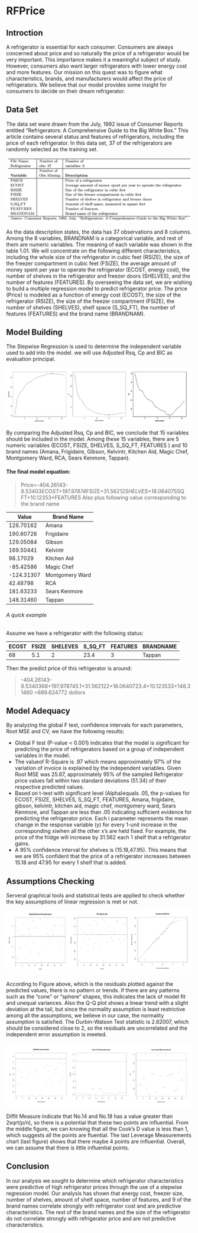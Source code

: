# RFPrice
## Introction
A refrigerator is essential for each consumer. Consumers are always concerned about price and so naturally the price of a refrigerator would be very important.  This importance makes it a meaningful subject of study.  However, consumers also want larger refrigerators with lower energy cost and more features.  Our mission on this quest was to figure what characteristics, brands, and manufacturers would affect the price of refrigerators.  We believe that our model provides some insight for consumers to decide on their dream refrigerator.
##
## Data Set
The data set ware drawn from the July, 1992 issue of Consumer Reports entitled “Refrigerators: A Comprehensive Guide to the Big White Box.” This article contains several status and features of refrigerators, including the price of each refrigerator. In this data set, 37 of the refrigerators are randomly selected as the training set. 
<p align="center">
  <img src="https://github.com/Israfiliya/RFPrice/blob/master/pasted%20image%200.png">
</p>
As the data description states, the data has 37 observations and 8 columns. Among the 8 variables, BRANDNAM is a categorical variable, and rest of them are numeric variables. The meaning of each variable was shown in the table 1.01. We will concentrate on  the following different characteristics, including the whole size of the refrigerator in cubic feet (RSIZE), the size of the freezer compartment in cubic feet (FSIZE), the average amount of money spent per year to operate the refrigerator (ECOST, energy cost), the number of shelves in the refrigerator and freezer doors (SHELVES), and the number of features (FEATURES). 
By overseeing the data set, we are wishing to build a multiple regression model to predict refrigerator price. The price (Price) is modeled as a function of energy cost (ECOST), the size of the refrigerator (RSIZE), the size of the freezer compartment (FSIZE), the number of shelves (SHELVES), shelf space (S_SQ_FT), the number of features (FEATURES) and the brand name (BRANDNAM).

## Model Building
The Stepwise Regression is used to determine the independent variable used to add into the model. we will use Adjusted Rsq, Cp and BIC as evaluation principal.
<p align="center">
  <img src="https://github.com/Israfiliya/RFPrice/blob/master/vs-regression.jpg">
</p>
By comparing the Adjusted Rsq, Cp and BIC, we conclude that 15 variables should be included in the model. Among these 15 variables, there are 5 numeric variables (ECOST, FSIZE, SHELVES, S_SQ_FT, FEATURES ) and 10 brand names (Amana, Frigidaire, Gibson, Kelvintr, Kitchen Aid, Magic Chef, Montgomery Ward, RCA, Sears Kenmore, Tappan).

#### The final model equation:
> Price=-404.26143-8.53403*ECOST+197.97874*FSIZE+31.56212*SHELVES+18.06407*SSQ FT+10.12353*FEATURES
> Also plus following value corresponding to the brand name

|Value |Brand Name
|------|----------|
|126.70162 |Amana
|190.60726 |Frigidaire
|129.05084 |Gibson
|169.50441 |Kelvintr
|98.17029 |Kitchen Aid
|-85.42586 |Magic Chef
|-124.31307 |Montgomery Ward 
|42.48798 |RCA
|181.63233 |Sears Kenmore 
|148.31460 | Tappan|

###### A quick example
Assume we have a refrigerator with the following status:

|ECOST|FSIZE|SHELEVES|S_SQ_FT|FEATURES|BRANDNAME|
|-----|-----|--------|-------|--------|---------|
|68|5.1|2|23.4|3|Tappan|

Then the predict price of this refrigerator is around:
> -404.26143-8.5340368+197.978745.1+31.562122+18.0640723.4+10.123533+148.31460 
> =689.624772 dollors

## Model Adequacy
By analyzing the global F test, confidence intervals for each parameters, Root MSE and CV, we have the following results:
* Global F test (P-value < 0.001) indicates that the model is significant for predicting the price of refrigerators based on a group of independent variables in the model.
* The valueof R-Square is .97 which means approximately 97% of the variation of invoice is explained by the independent variables.  Given Root MSE was 25.67, approximately 95% of the sampled Refrigerator price values fall within two standard deviations (51.34) of their respective predicted values.
* Based on t-test with significant level  (Alpha)equals .05, the p-values for ECOST, FSIZE, SHELVES, S_SQ_FT, FEATURES, Amana, frigidaire, gibson, kelvintr, kitchen aid, magic chef, montgomery ward, Sears Kenmore, and Tappan  are less than .05 indicating sufficient evidence for predicting the refrigerator price.  Each i parameter  represents the mean change in the response variable (y) for every 1-unit increase in the corresponding  xiwhen all the other x’s are held fixed.  For example, the price of the fridge will increase by 31.562 each 1 shelf that a refrigerator gains.
* A 95% confidence interval for shelves is (15.18,47.95).  This means that we are 95% confident that the price of a refrigerator increases between 15.18 and 47.95 for every 1 shelf that is added.

## Assumptions Checking
Serveral graphical tools and statistical tests are applied to check whether the key assumptions of linear regression is met or not.
<p align="center">
  <img src="https://github.com/Israfiliya/RFPrice/blob/master/rs_qq-regression.jpg">
</p>
According to Figure above, which is the residuals plotted against the predicted values, there is no pattern or trends.  If there are any patterns such as the “cone” or “sphere” shapes, this indicates the lack of model fit and unequal variances. Also the Q-Q plot shows a linear trend with a slight deviation at the tail, but since the normality assumption is least restrictive among all the assumptions, we believe in our case, the normality assumption is satisfied. The Durbin-Watson Test statistic is 2.62007, which should be considered close to 2, so the residuals are uncorrelated and the independent error assumption is meeted.
<p align="center">
  <img src="https://github.com/Israfiliya/RFPrice/blob/master/df_ck_lv-regression.jpg">
</p>
Diffit Measure indicate that No.14 and No.18 has a value greater than 2sqrt(p/n), so there is a potential that these two points are influential. From the middle figure, we can knowing that all the Cook’s D value is less than 1, which suggests all the points are fluential. The last Leverage Measurements chart (last figure) shows that there maybe 4 points are influential. Overall, we can assume that there is little influential points.

## Conclusion
In our analysis we sought to determine which refrigerator characteristics were predictive of high refrigerator prices through the use of a stepwise regression model.  Our analysis has shown that energy cost, freezer size, number of shelves, amount of shelf space, number of features, and 9 of the brand names correlate strongly with refrigerator cost and are predictive characteristics. The rest of the brand names and the size of the refrigerator do not correlate strongly with refrigerator price and are not predictive characteristics.
